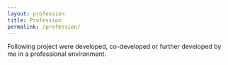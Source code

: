 ```yaml
---
layout: profession
title: Profession
permalink: /profession/
---
```


Following project were developed, co-developed or further developed by me in a professional environment.